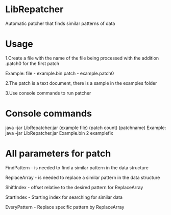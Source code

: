 # LibRepatcher
Automatic patcher that finds similar patterns of data
# Usage

1.Create a file with the name of the file being processed with the addition .patch0 for the first patch

Example: file - example.bin patch - example.patch0

2.The patch is a text document, there is a sample in the examples folder

3.Use console commands to run patcher

# Console commands

java -jar LibRepatcher.jar (example file) (patch count) (patchname)
Example: java -jar LibRepatcher.jar Example.bin 2 examplefix

# All parameters for patch

FindPattern - is needed to find a similar pattern in the data structure

ReplaceArray - is needed to replace a similar pattern in the data structure

ShiftIndex - offset relative to the desired pattern for ReplaceArray

StartIndex - Starting index for searching for similar data

EveryPattern - Replace specific pattern by ReplaceArray
